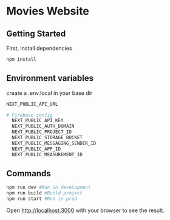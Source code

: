 # Movies Website

## Getting Started

First, install dependencies

```bash
npm install
```

## Environment variables

create a .env.local in your base dir

```bash
NEXT_PUBLIC_API_URL

# Firebase config
  NEXT_PUBLIC_API_KEY
  NEXT_PUBLIC_AUTH_DOMAIN
  NEXT_PUBLIC_PROJECT_ID
  NEXT_PUBLIC_STORAGE_BUCKET
  NEXT_PUBLIC_MESSAGING_SENDER_ID
  NEXT_PUBLIC_APP_ID
  NEXT_PUBLIC_MEASUREMENT_ID
```

## Commands

```bash
npm run dev #Run in development
npm run build #Build project
npm run start #Run in prod

```

Open [http://localhost:3000](http://localhost:3000) with your browser to see the result.
